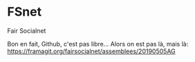 # FSnet
Fair Socialnet 

Bon en fait, Github, c'est pas libre... Alors on est pas là, mais là:
https://framagit.org/fairsocialnet/assemblees/20190505AG

